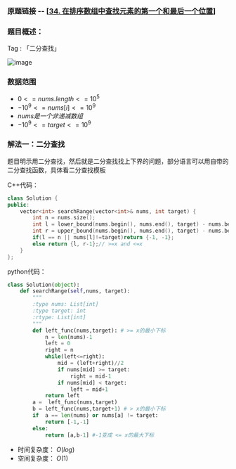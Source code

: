 ### 原题链接 -- [[34. 在排序数组中查找元素的第一个和最后一个位置](https://leetcode.cn/problems/find-first-and-last-position-of-element-in-sorted-array/)]

### 题目概述：
Tag : 「二分查找」

![image](https://user-images.githubusercontent.com/99656524/201576903-a14a3f7c-420d-4f21-bba5-61b915039c8a.png)

### 数据范围
* $0 <= nums.length <= 10^5$
* $-10^9 <= nums[i] <= 10^9$
* $nums 是一个非递减数组$
* $-10^9 <= target <= 10^9$

### 解法一：二分查找
题目明示用二分查找，然后就是二分查找找上下界的问题，部分语言可以用自带的二分查找函数，具体看二分查找模板

C++代码：
```cpp
class Solution {
public:
    vector<int> searchRange(vector<int>& nums, int target) {
        int n = nums.size();
        int l = lower_bound(nums.begin(), nums.end(), target) - nums.begin(); //>=x
        int r = upper_bound(nums.begin(), nums.end(), target) - nums.begin(); // >x
        if(l == n || nums[l]!=target)return {-1, -1};
        else return {l, r-1};// >=x and <=x
    }
};
```

python代码：
```py
class Solution(object):
    def searchRange(self,nums, target):
        """
        :type nums: List[int]
        :type target: int
        :rtype: List[int]
        """
        def left_func(nums,target): # >= x的最小下标
            n = len(nums)-1
            left = 0
            right = n
            while(left<=right):
                mid = (left+right)//2
                if nums[mid] >= target:
                    right = mid-1
                if nums[mid] < target:
                    left = mid+1
            return left
        a =  left_func(nums,target)
        b = left_func(nums,target+1) # > x的最小下标
        if  a == len(nums) or nums[a] != target: 
            return [-1,-1]
        else:
            return [a,b-1] #-1变成 <= x的最大下标
```
* 时间复杂度： $O(log)$
* 空间复杂度： $O(1)$
